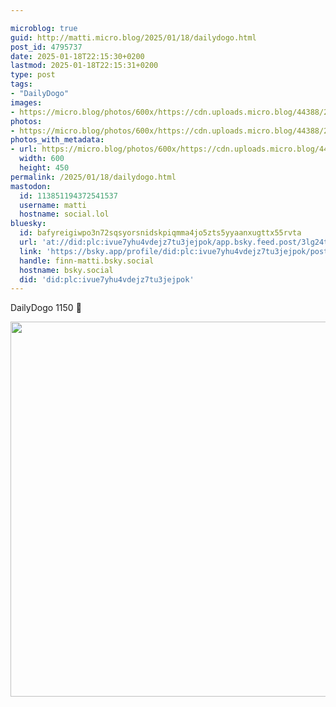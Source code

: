 ```yaml
---

microblog: true
guid: http://matti.micro.blog/2025/01/18/dailydogo.html
post_id: 4795737
date: 2025-01-18T22:15:30+0200
lastmod: 2025-01-18T22:15:31+0200
type: post
tags:
- "DailyDogo"
images:
- https://micro.blog/photos/600x/https://cdn.uploads.micro.blog/44388/2025/f9bd502eb2744ddeae3352b5b57b06a1.jpg
photos:
- https://micro.blog/photos/600x/https://cdn.uploads.micro.blog/44388/2025/f9bd502eb2744ddeae3352b5b57b06a1.jpg
photos_with_metadata:
- url: https://micro.blog/photos/600x/https://cdn.uploads.micro.blog/44388/2025/f9bd502eb2744ddeae3352b5b57b06a1.jpg
  width: 600
  height: 450
permalink: /2025/01/18/dailydogo.html
mastodon:
  id: 113851194372541537
  username: matti
  hostname: social.lol
bluesky:
  id: bafyreigiwpo3n72sqsyorsnidskpiqmma4jo5zts5yyaanxugttx55rvta
  url: 'at://did:plc:ivue7yhu4vdejz7tu3jejpok/app.bsky.feed.post/3lg24t6fqqx2q'
  link: 'https://bsky.app/profile/did:plc:ivue7yhu4vdejz7tu3jejpok/post/3lg24t6fqqx2q'
  handle: finn-matti.bsky.social
  hostname: bsky.social
  did: 'did:plc:ivue7yhu4vdejz7tu3jejpok'
---
```

DailyDogo 1150 🐶

<img src="/media/uploads/2025/f9bd502eb2744ddeae3352b5b57b06a1.jpg" width="600" alt="" />
